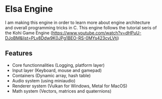 # Elsa Engine

I am making this engine in order to learn more about engine architecture and overall programming tricks in C. This engine follows
the tutorial seris of the Kohi Game Engine (https://www.youtube.com/watch?v=dHPuU-DJoBM&list=PLv8Ddw9K0JPg1BEO-RS-0MYs423cvLVtj)
											
## Features
											
- Core functionnalities (Logging, platform layer)
- Input layer (Keyboard, mouse and gamepad)
- Containers (Dynamic array, hash table)
- Audio system (using miniaudio)
- Renderer system (Vulkan for Windows, Metal for MacOS)
- Math system (Vectors, matrices and quaternions)
